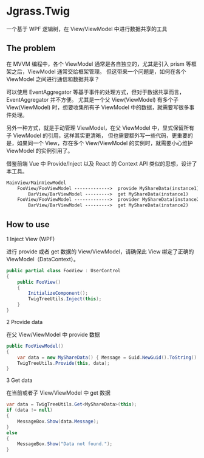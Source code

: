 # Jgrass.Twig

一个基于 WPF 逻辑树，在 View/ViewModel 中进行数据共享的工具

## The problem

在 MVVM 编程中，各个 ViewModel 通常是各自独立的，尤其是引入 prism 等框架之后，ViewModel 通常交给框架管理。
但这带来一个问题是，如何在各个 ViewModel 之间进行通信和数据共享？

可以使用 EventAggregator 等基于事件的处理方式，但对于数据共享而言，EventAggregator 并不方便。
尤其是一个父 View(ViewModel) 有多个子 View(ViewModel) 时，想要收集所有子 ViewModel 中的数据，就需要写很多事件处理。

另外一种方式，就是手动管理 ViewModel，在父 ViewModel 中，显式保留所有子 ViewModel 的引用，这样其实更清晰，
但也需要额外写一些代码，更重要的是，如果同一个 View，存在多个 View/ViewModel 的实例时，就需要小心维护 ViewModel 的实例引用了。

借鉴前端 Vue 中 Provide/Inject 以及 React 的 Context API 类似的思想，设计了本工具。

```txt
MainView/MainViewModel
    FooView/FooViewModel ------------->  provide MyShareData(instance1)
        BarView/BarViewModel --------->  get MyShareData(instance1)
    FooView/FooViewModel ------------->  provider MyShareData(instance2)
        BarView/BarViewModel --------->  get MyShareData(instance2)
```

## How to use

1 Inject View (WPF)

进行 provide 或者 get 数据的 View/ViewModel，请确保此 View 绑定了正确的 ViewModel（DataContext）。

```cs
public partial class FooView : UserControl
{
    public FooView()
    {
        InitializeComponent();
        TwigTreeUtils.Inject(this);
    }
}
```

2 Provide data

在父 View/ViewModel 中 provide 数据

```cs
public FooViewModel()
{
    var data = new MyShareData() { Message = Guid.NewGuid().ToString() };
    TwigTreeUtils.Provide(this, data);
}
```

3 Get data

在当前或者子 View/ViewModel 中 get 数据

```cs
var data = TwigTreeUtils.Get<MyShareData>(this);
if (data != null)
{
    MessageBox.Show(data.Message);
}
else
{
    MessageBox.Show("Data not found.");
}
```
